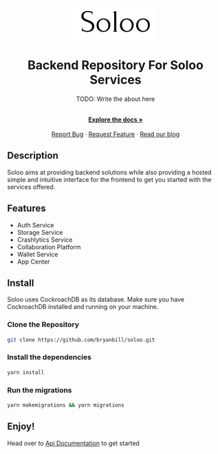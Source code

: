 <p align="center">
 <a href="https://soloo.me">
 <img src="./public/Logo.png" alt="Soloo"/>
 </a>
</p>
<h1 align="center">Backend Repository For Soloo Services</h1>

<div align="center">
TODO: Write the about here
</div>

  <p align="center">
    <br />
    <a href="https://developer.soloo.me/docs"><strong>Explore the docs »</strong></a>
    <br />
  <br/>
    <a href="https://github.com/bryanbill/soloo/issues">Report Bug</a>
    ·
    <a href="https://github.com/bryanbill/soloo/discussions">Request Feature</a>
    ·
    <a href="https://blog.soloo.me/">Read our blog</a>
  </p>
  
## Description
Soloo aims at providing backend solutions while also providing a hosted simple and intuitive interface for the frontend to get you started with the services offered. 
## Features

- Auth Service
- Storage Service
- Crashlytics Service
- Collaboration Platform
- Wallet Service
- App Center

## Install

<p>
Soloo uses CockroachDB as its database. Make sure you have CockroachDB installed and running on your machine.
</p>

### Clone the Repository

```bash
git clone https://github.com/bryanbill/soloo.git
```

### Install the dependencies

```bash
yarn install
```

### Run the migrations

```bash
yarn makemigrations && yarn migrations
```

## Enjoy!

Head over to [Api Documentation](https://localhost:4040/swagger) to get started
